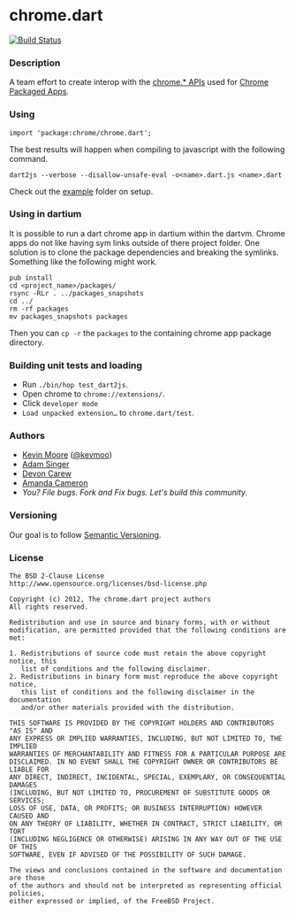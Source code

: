 # chrome.dart

[![Build Status](https://drone.io/github.com/dart-gde/chrome.dart/status.png)](https://drone.io/github.com/dart-gde/chrome.dart/latest)

### Description

A team effort to create interop with the [chrome.* APIs](http://developer.chrome.com/trunk/apps/api_index.html) used for [Chrome Packaged Apps](http://developer.chrome.com/trunk/apps/about_apps.html).

### Using

```
import 'package:chrome/chrome.dart';
```

The best results will happen when compiling to javascript with the following command. 

```
dart2js --verbose --disallow-unsafe-eval -o<name>.dart.js <name>.dart
```

Check out the [example](example) folder on setup. 

### Using in dartium

It is possible to run a dart chrome app in dartium within the dartvm. Chrome apps do not like having sym links outside of there project folder. One solution is to clone the package dependencies and breaking the symlinks. Something like the following might work.

```
pub install
cd <project_name>/packages/
rsync -RLr . ../packages_snapshots
cd ../
rm -rf packages
mv packages_snapshots packages
```

Then you can `cp -r` the `packages` to the containing chrome app package directory. 

### Building unit tests and loading

* Run `./bin/hop test_dart2js`. 
* Open chrome to `chrome://extensions/`. 
* Click `developer mode`  
* `Load unpacked extension…` to `chrome.dart/test`.

### Authors

 * [Kevin Moore](https://github.com/kevmoo) ([@kevmoo](http://twitter.com/kevmoo))
 * [Adam Singer](http://goo.gl/v5xRS)
 * [Devon Carew](https://github.com/devoncarew)
 * [Amanda Cameron](http://github.com/AmandaCameron)
 * _You? File bugs. Fork and Fix bugs. Let's build this community._

### Versioning

Our goal is to follow [Semantic Versioning](http://semver.org/).

### License

```
The BSD 2-Clause License
http://www.opensource.org/licenses/bsd-license.php

Copyright (c) 2012, The chrome.dart project authors
All rights reserved.

Redistribution and use in source and binary forms, with or without
modification, are permitted provided that the following conditions are met:

1. Redistributions of source code must retain the above copyright notice, this
   list of conditions and the following disclaimer.
2. Redistributions in binary form must reproduce the above copyright notice,
   this list of conditions and the following disclaimer in the documentation
   and/or other materials provided with the distribution.

THIS SOFTWARE IS PROVIDED BY THE COPYRIGHT HOLDERS AND CONTRIBUTORS "AS IS" AND
ANY EXPRESS OR IMPLIED WARRANTIES, INCLUDING, BUT NOT LIMITED TO, THE IMPLIED
WARRANTIES OF MERCHANTABILITY AND FITNESS FOR A PARTICULAR PURPOSE ARE
DISCLAIMED. IN NO EVENT SHALL THE COPYRIGHT OWNER OR CONTRIBUTORS BE LIABLE FOR
ANY DIRECT, INDIRECT, INCIDENTAL, SPECIAL, EXEMPLARY, OR CONSEQUENTIAL DAMAGES
(INCLUDING, BUT NOT LIMITED TO, PROCUREMENT OF SUBSTITUTE GOODS OR SERVICES;
LOSS OF USE, DATA, OR PROFITS; OR BUSINESS INTERRUPTION) HOWEVER CAUSED AND
ON ANY THEORY OF LIABILITY, WHETHER IN CONTRACT, STRICT LIABILITY, OR TORT
(INCLUDING NEGLIGENCE OR OTHERWISE) ARISING IN ANY WAY OUT OF THE USE OF THIS
SOFTWARE, EVEN IF ADVISED OF THE POSSIBILITY OF SUCH DAMAGE.

The views and conclusions contained in the software and documentation are those
of the authors and should not be interpreted as representing official policies,
either expressed or implied, of the FreeBSD Project.
```
